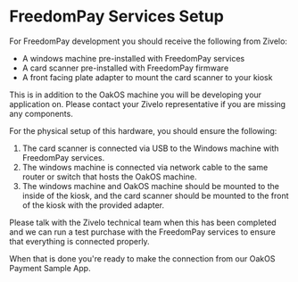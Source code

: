 # FreedomPay Services Setup

For FreedomPay development you should receive the following from Zivelo:

* A windows machine pre-installed with FreedomPay services
* A card scanner pre-installed with FreedomPay firmware
* A front facing plate adapter to mount the card scanner to your kiosk

This is in addition to the OakOS machine you will be developing your application on.  Please contact your Zivelo representative if you are missing any components.

For the physical setup of this hardware, you should ensure the following:

1. The card scanner is connected via USB to the Windows machine with FreedomPay services.
2. The windows machine is connected via network cable to the same router or switch that hosts the OakOS machine.
3. The windows machine and OakOS machine should be mounted to the inside of the kiosk, and the card scanner should be mounted to the front of the kiosk with the provided adapter.

Please talk with the Zivelo technical team when this has been completed and we can run a test purchase with the FreedomPay services to ensure that everything is connected properly.

When that is done you're ready to make the connection from our OakOS Payment Sample App.
